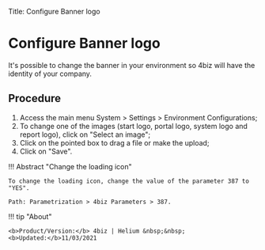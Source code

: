 Title: Configure Banner logo

# Configure Banner logo


It's possible to change the banner in your environment so 4biz will have the identity of your company.

Procedure
-------

1. Access the main menu System > Settings > Environment Configurations;
2. To change one of the images (start logo, portal logo, system logo and report logo), click on "Select an image";
3. Click on the pointed box to drag a file or make the upload;
4. Click on "Save".

!!! Abstract "Change the loading icon"
    
    To change the loading icon, change the value of the parameter 387 to "YES".
	
    Path: Parametrization > 4biz Parameters > 387.  
	
	
!!! tip "About"

    <b>Product/Version:</b> 4biz | Helium &nbsp;&nbsp;
    <b>Updated:</b>11/03/2021  
	
